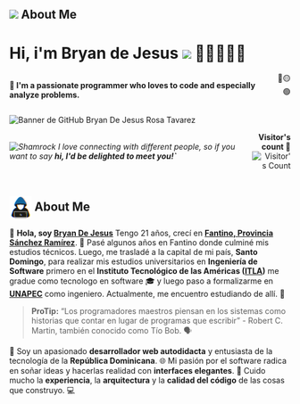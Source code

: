 <!--Cover -->
## <img src="file:///C:/Users/PC/Downloads/Sin%20t%C3%ADtulo%20(1584%20x%20396%20px)%20(1584%20x%20396%20px).gif" width="25"> <b>About Me</b>

<!--Header -->
# Hi, i'm Bryan de Jesus <img src="https://upload.wikimedia.org/wikipedia/commons/thumb/e/e4/Twitter_Verified_Badge.svg/800px-Twitter_Verified_Badge.svg.png" height="20px"/> 👨🏽‍💻👋🏽 
<div style="display: flex; justify-content: space-between; align-items: center;">

<!--Locution -->
  <b>🧠 I'm a passionate programmer who loves to code and especially analyze problems.</b> <div style="text-align: right;">
 🔴🟡🟢
 </div>
</div>

<!--Banner -->

![Banner de GitHub Bryan De Jesus Rosa Tavarez](https://github.com/bryandejesusrt/bryandejesusrt/assets/71520172/3b3e44a5-13e7-444d-b3db-70a6a9d23e84)

 <!--Phrase -->
<div style="display: flex; justify-content: space-between; align-items: center;">
  <p style="margin: 0;">
    <em> <img src="https://raw.githubusercontent.com/Tarikul-Islam-Anik/Telegram-Animated-Emojis/main/Animals%20and%20Nature/Shamrock.webp" alt="Shamrock" width="25" height="25" /> I love connecting with different people, </b> so if you want to say <b>hi, I'd be delighted to meet you!`</b></em>
  </p>
  <div style="text-align: right;">
    <h4 style="margin: 0;">Visitor's count 👀</h4>
    <p style="margin: 0;">
      <img src="https://profile-counter.glitch.me/{bryandejesusrt}/count.svg" alt="Visitor's Count" width = 180px />
    </p>
  </div>
</div>
</br>


<!--about me -->
## <picture><img src="https://github.com/0xAbdulKhalid/0xAbdulKhalid/raw/main/assets/mdImages/about_me.gif" width = 40px align="center"/></picture> <b>About Me</b>

👋 **Hola, soy [Bryan De Jesus](bryandejesusrt.dev)**  Tengo 21 años, crecí en **[Fantino, Provincia Sánchez Ramírez](https://maps.app.goo.gl/pYMiuNh6tJsBEuy58)**. 🏡 Pasé algunos años en Fantino donde culminé mis estudios técnicos. Luego, me trasladé a la capital de mi país, **Santo Domingo**, para realizar mis estudios universitarios en **Ingeniería de Software**  primero en el **Instituto Tecnológico de las Américas ([ITLA](itla.edu.do))** me gradue como tecnologo en software 🎓 y luego paso a formalizarme en **[UNAPEC](UNAPEC.edu.do)** como ingeniero. Actualmente, me encuentro estudiando de allí. 🐺  



> **ProTip:** “Los programadores maestros piensan en los sistemas como historias que contar en lugar de programas que escribir” - Robert C. Martin, también conocido como Tío Bob. 🗣


🌟 Soy un apasionado **desarrollador web autodidacta** y entusiasta de la tecnología de la **República Dominicana**. 🌐 Mi pasión por el software radica en soñar ideas y hacerlas realidad con **interfaces elegantes**. 🎨 Cuido mucho la **experiencia**, la **arquitectura** y la **calidad del código** de las cosas que construyo. 💻
